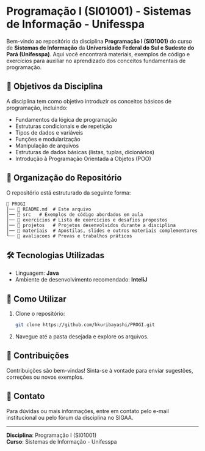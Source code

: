 # Programação I (SI01001) - Sistemas de Informação - Unifesspa

Bem-vindo ao repositório da disciplina **Programação I (SI01001)** do curso de **Sistemas de Informação** da **Universidade Federal do Sul e Sudeste do Pará (Unifesspa)**. Aqui você encontrará materiais, exemplos de código e exercícios para auxiliar no aprendizado dos conceitos fundamentais de programação.

## 📌 Objetivos da Disciplina
A disciplina tem como objetivo introduzir os conceitos básicos de programação, incluindo:
- Fundamentos da lógica de programação
- Estruturas condicionais e de repetição
- Tipos de dados e variáveis
- Funções e modularização
- Manipulação de arquivos
- Estruturas de dados básicas (listas, tuplas, dicionários)
- Introdução à Programação Orientada a Objetos (POO)

## 📂 Organização do Repositório
O repositório está estruturado da seguinte forma:

```
📁 PROGI
│── 📄 README.md  # Este arquivo
│── 📁 src   # Exemplos de código abordados em aula
│── 📁 exercicios # Lista de exercícios e desafios propostos
│── 📁 projetos   # Projetos desenvolvidos durante a disciplina
│── 📁 materiais  # Apostilas, slides e outros materiais complementares
└── 📁 avaliacoes # Provas e trabalhos práticos
```

## 🛠️ Tecnologias Utilizadas
- Linguagem: **Java**
- Ambiente de desenvolvimento recomendado: **InteliJ**

## 📖 Como Utilizar
1. Clone o repositório:
   ```sh
   git clone https://github.com/hkuribayashi/PROGI.git
   ```
2. Navegue até a pasta desejada e explore os arquivos.

## 🤝 Contribuições
Contribuições são bem-vindas! Sinta-se à vontade para enviar sugestões, correções ou novos exemplos.

## 📢 Contato
Para dúvidas ou mais informações, entre em contato pelo e-mail institucional ou pelo fórum da disciplina no SIGAA.

---
**Disciplina**: Programação I (SI01001)  
**Curso**: Sistemas de Informação - Unifesspa  

